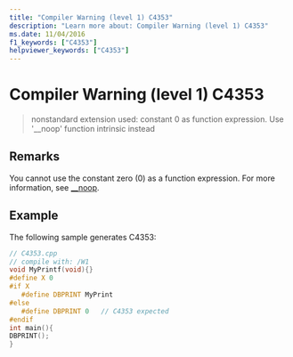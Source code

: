 ```yaml
---
title: "Compiler Warning (level 1) C4353"
description: "Learn more about: Compiler Warning (level 1) C4353"
ms.date: 11/04/2016
f1_keywords: ["C4353"]
helpviewer_keywords: ["C4353"]
---
```

# Compiler Warning (level 1) C4353

> nonstandard extension used: constant 0 as function expression. Use '__noop' function intrinsic instead

## Remarks

You cannot use the constant zero (0) as a function expression. For more information, see [__noop](../../intrinsics/noop.md).

## Example

The following sample generates C4353:

```cpp
// C4353.cpp
// compile with: /W1
void MyPrintf(void){}
#define X 0
#if X
   #define DBPRINT MyPrint
#else
   #define DBPRINT 0   // C4353 expected
#endif
int main(){
DBPRINT();
}
```
